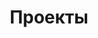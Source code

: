 ---
layout: tl
icon: fa-regular fa-note-sticky
order: 0
title: Проекты
redirect_from: [/translation, /projects, /проекты, /переводы]
---